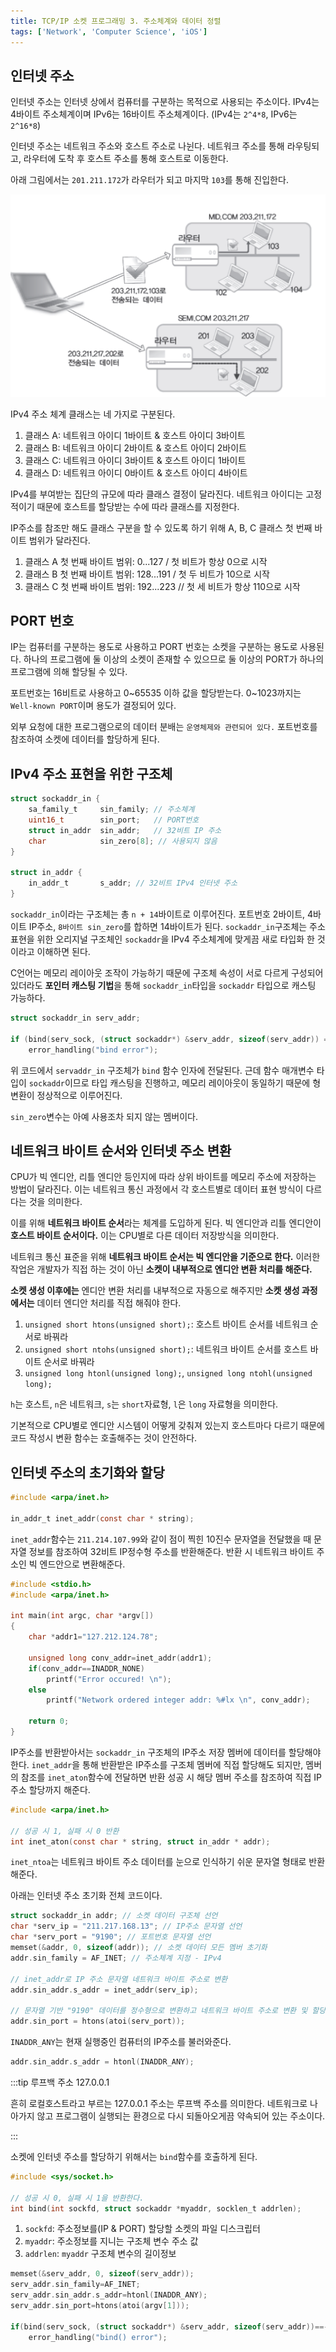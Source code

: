 ```yaml
---
title: TCP/IP 소켓 프로그래밍 3. 주소체계와 데이터 정렬
tags: ['Network', 'Computer Science', 'iOS']
---
```


## 인터넷 주소

인터넷 주소는 인터넷 상에서 컴퓨터를 구분하는 목적으로 사용되는 주소이다. IPv4는 4바이트 주소체계이며 IPv6는 16바이트 주소체계이다. (IPv4는 `2^4*8`, IPv6는 `2^16*8`)

인터넷 주소는 네트워크 주소와 호스트 주소로 나뉜다. 네트워크 주소를 통해 라우팅되고, 라우터에 도착 후 호스트 주소를 통해 호스트로 이동한다.

아래 그림에서는 `201.211.172`가 라우터가 되고 마지막 `103`를 통해 진입한다.

![3-1](../.vuepress/assets/CS/3-1.jpeg)

IPv4 주소 체계 클래스는 네 가지로 구분된다.

1. 클래스 A: 네트워크 아이디 1바이트 & 호스트 아이디 3바이트
2. 클래스 B: 네트워크 아이디 2바이트 & 호스트 아이디 2바이트
3. 클래스 C: 네트워크 아이디 3바이트 & 호스트 아이디 1바이트
4. 클래스 D: 네트워크 아이디 0바이트 & 호스트 아이디 4바이트

IPv4를 부여받는 집단의 규모에 따라 클래스 결정이 달라진다. 네트워크 아이디는 고정적이기 때문에 호스트를 할당받는 수에 따라 클래스를 지정한다.

IP주소를 참조만 해도 클래스 구분을 할 수 있도록 하기 위해 A, B, C 클래스 첫 번째 바이트 범위가 달라진다.

1. 클래스 A 첫 번째 바이트 범위: 0...127 / 첫 비트가 항상 0으로 시작
2. 클래스 B 첫 번째 바이트 범위: 128...191 / 첫 두 비트가 10으로 시작
3. 클래스 C 첫 번째 바이트 범위: 192...223 // 첫 세 비트가 항상 110으로 시작

## PORT 번호

IP는 컴퓨터를 구분하는 용도로 사용하고 PORT 번호는 소켓을 구분하는 용도로 사용된다. 하나의 프로그램에 둘 이상의 소켓이 존재할 수 있으므로 둘 이상의 PORT가 하나의 프로그램에 의해 할당될 수 있다.

포트번호는 16비트로 사용하고 0~65535 이하 값을 할당받는다. 0~1023까지는 `Well-known PORT`이며 용도가 결정되어 있다.

외부 요청에 대한 프로그램으로의 데이터 분배는 `운영체제와 관련되어 있다.` 포트번호를 참조하여 소켓에 데이터를 할당하게 된다.

## IPv4 주소 표현을 위한 구조체

```c
struct sockaddr_in {
    sa_family_t     sin_family; // 주소체계
    uint16_t        sin_port;   // PORT번호
    struct in_addr  sin_addr;   // 32비트 IP 주소
    char            sin_zero[8]; // 사용되지 않음
}

struct in_addr {
    in_addr_t       s_addr; // 32비트 IPv4 인터넷 주소
}
```

`sockaddr_in`이라는 구조체는 총 `n + 14`바이트로 이루어진다. 포트번호 2바이트, 4바이트 IP주소, `8바이트 sin_zero`를 합하면 14바이트가 된다. `sockaddr_in`구조체는 주소표현을 위한 오리지널 구조체인 `sockaddr`을 IPv4 주소체계에 맞게끔 새로 타입화 한 것이라고 이해하면 된다.

C언어는 메모리 레이아웃 조작이 가능하기 때문에 구조체 속성이 서로 다르게 구성되어 있더라도 **포인터 캐스팅 기법**을 통해 `sockaddr_in`타입을 `sockaddr` 타입으로 캐스팅 가능하다.

```c
struct sockaddr_in serv_addr;

if (bind(serv_sock, (struct sockaddr*) &serv_addr, sizeof(serv_addr)) == -1)
    error_handling("bind error");
```

위 코드에서 `servaddr_in` 구조체가 `bind` 함수 인자에 전달된다. 근데 함수 매개변수 타입이 `sockaddr`이므로 타입 캐스팅을 진행하고, 메모리 레이아웃이 동일하기 때문에 형 변환이 정상적으로 이루어진다.

`sin_zero`변수는 아예 사용조차 되지 않는 멤버이다.

## 네트워크 바이트 순서와 인터넷 주소 변환

CPU가 빅 엔디안, 리틀 엔디안 등인지에 따라 상위 바이트를 메모리 주소에 저장하는 방법이 달라진다. 이는 네트워크 통신 과정에서 각 호스트별로 데이터 표현 방식이 다르다는 것을 의미한다.

이를 위해 **네트워크 바이트 순서**라는 체계를 도입하게 된다. 빅 엔디안과 리틀 엔디안이 **호스트 바이트 순서이다.** 이는 CPU별로 다른 데이터 저장방식을 의미한다.

네트워크 통신 표준을 위해 **네트워크 바이트 순서는 빅 엔디안을 기준으로 한다.** 이러한 작업은 개발자가 직접 하는 것이 아닌 **소켓이 내부적으로 엔디안 변환 처리를 해준다.**

**소켓 생성 이후에는** 엔디안 변환 처리를 내부적으로 자동으로 해주지만 **소켓 생성 과정에서는** 데이터 엔디안 처리를 직접 해줘야 한다.

1. `unsigned short htons(unsigned short);`: 호스트 바이트 순서를 네트워크 순서로 바꿔라
2. `unsigned short ntohs(unsigned short);`: 네트워크 바이트 순서를 호스트 바이트 순서로 바꿔라
3. `unsigned long htonl(unsigned long);`, `unsigned long ntohl(unsigned long);`

`h`는 호스트, `n`은 네트워크, `s`는 `short`자료형, `l`은 `long` 자료형을 의미한다.

기본적으로 CPU별로 엔디안 시스템이 어떻게 갖춰져 있는지 호스트마다 다르기 때문에 코드 작성시 변환 함수는 호출해주는 것이 안전하다.

## 인터넷 주소의 초기화와 할당

```c
#include <arpa/inet.h>

in_addr_t inet_addr(const char * string);
```

`inet_addr`함수는 `211.214.107.99`와 같이 점이 찍힌 10진수 문자열을 전달했을 때 문자열 정보를 참조하여 32비트 IP정수형 주소를 반환해준다. 반환 시 네트워크 바이트 주소인 빅 엔드안으로 변환해준다.

```c
#include <stdio.h>
#include <arpa/inet.h>

int main(int argc, char *argv[])
{
	char *addr1="127.212.124.78";

	unsigned long conv_addr=inet_addr(addr1);
	if(conv_addr==INADDR_NONE)
		printf("Error occured! \n");
	else
		printf("Network ordered integer addr: %#lx \n", conv_addr);

	return 0;
}
```

IP주소를 반환받아서는 `sockaddr_in` 구조체의 IP주소 저장 멤버에 데이터를 할당해야 한다. `inet_addr`을 통해 반환받은 IP주소를 구조체 멤버에 직접 할당해도 되지만, 멤버의 참조를 `inet_aton`함수에 전달하면 반환 성공 시 해당 멤버 주소를 참조하여 직접 IP주소 할당까지 해준다.

```c
#include <arpa/inet.h>

// 성공 시 1, 실패 시 0 반환
int inet_aton(const char * string, struct in_addr * addr);
```

`inet_ntoa`는 네트워크 바이트 주소 데이터를 눈으로 인식하기 쉬운 문자열 형태로 반환해준다.

아래는 인터넷 주소 초기화 전체 코드이다.

```c
struct sockaddr_in addr; // 소켓 데이터 구조체 선언
char *serv_ip = "211.217.168.13"; // IP주소 문자열 선언
char *serv_port = "9190"; // 포트번호 문자열 선언
memset(&addr, 0, sizeof(addr)); // 소켓 데이터 모든 멤버 초기화
addr.sin_family = AF_INET; // 주소체계 지정 - IPv4

// inet_addr로 IP 주소 문자열 네트워크 바이트 주소로 변환
addr.sin_addr.s_addr = inet_addr(serv_ip);

// 문자열 기반 "9190" 데이터를 정수형으로 변환하고 네트워크 바이트 주소로 변환 및 할당
addr.sin_port = htons(atoi(serv_port));
```

`INADDR_ANY`는 현재 실행중인 컴퓨터의 IP주소를 불러와준다.

```c
addr.sin_addr.s_addr = htonl(INADDR_ANY);
```

:::tip 루프백 주소 127.0.0.1

흔히 로컬호스트라고 부르는 127.0.0.1 주소는 루프백 주소를 의미한다. 네트워크로 나아가지 않고 프로그램이 실행되는 환경으로 다시 되돌아오게끔 약속되어 있는 주소이다.

:::

소켓에 인터넷 주소를 할당하기 위해서는 `bind`함수를 호출하게 된다.

```c
#include <sys/socket.h>

// 성공 시 0, 실패 시 1을 반환한다.
int bind(int sockfd, struct sockaddr *myaddr, socklen_t addrlen);
```

1. `sockfd`: 주소정보를(IP & PORT) 할당할 소켓의 파일 디스크립터
2. `myaddr`: 주소정보를 지니는 구조체 변수 주소 값
3. `addrlen`: `myaddr` 구조체 변수의 길이정보

```c
memset(&serv_addr, 0, sizeof(serv_addr));
serv_addr.sin_family=AF_INET;
serv_addr.sin_addr.s_addr=htonl(INADDR_ANY);
serv_addr.sin_port=htons(atoi(argv[1]));

if(bind(serv_sock, (struct sockaddr*) &serv_addr, sizeof(serv_addr))==-1 )
    error_handling("bind() error");
```
